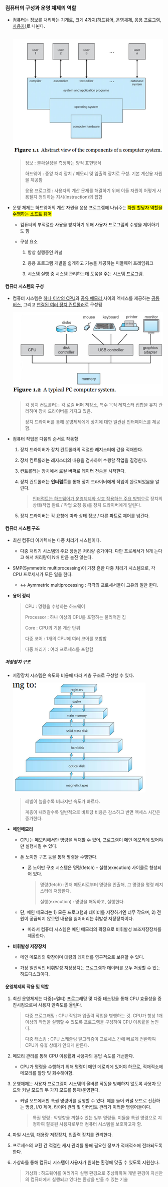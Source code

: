 ### 컴퓨터의 구성과 운영 체제의 역할

- 컴퓨터는 <u>정보</u>를 처리하는 기계로, 크게 <u>4가지(하드웨어, 운영체제, 응용 프로그램, 사용자)</u>로 나뉜다.
  
      ![](./picture/1-1.png)
  
  > 정보 : 불확실성을 측정하는 양적 표현방식
  > 
  > 하드웨어 : 중앙 처리 장치 / 메모리 및 입출력 장치로 구성. 기본 계산용 자원을 제공함
  > 
  > 응용 프로그램 : 사용자의 계산 문제를 해결하기 위해 이들 자원이 어떻게 사용될지 정의하는 지시(instruction)의 집합

- 운영 체제는 하드웨어의 계산 자원을 응용 프로그램에 나눠주는 <mark>자원 할당자 역할을 수행하는 소프트 웨어</mark> 
  
  - 컴퓨터의 부적절한 사용을 방지하기 위해 사용자 프로그램의 수행을 제어하기 도 함
  
  - 구성 요소 
    
    1. 항상 실행중인 커널
    
    2. 응용 프로그램 개발을 쉽게하고 기능을 제공하는 미들웨어 프레임워크
    
    3. 시스템 실행 중 시스템 관리하는데 도움을 주는 시스템 프로그램.



#### 컴퓨터 시스템의 구성

- 컴퓨터 시스템은 <u>하나 이상의 CPU</u>와 <u>공유 메모리 </u>사이의 엑세스를 제공하는 <u>공통 버스</u>, 그리고 <u>연결된 여러 장치 컨트롤러</u>로 구성됨
  
  ![](./picture/1-2.png)
  
  > 각 장치 컨트롤러는 각 로컬 버퍼 저장소, 특수 목적 레지스터 집합을 유지 관리하며 장치 드라이버를 가지고 있음. 
  > 
  > 장치 드라이버를 통해 운영체제에게 장치에 대한 일관된 인터페이스를 제공함. 

- 컴퓨터 작업은 다음의 순서로 작동함 
  
  1. 장치 드라이버가 장치 컨트롤러의 적절한 레지스터에 값을 적재한다.
  
  2. 장치 컨트롤러는 레지스터의 내용을 검사하여 수행할 작업을 결정한다.
  
  3. 컨트롤러는 장치에서 로컬 버퍼로 데이터 전송을 시작한다.
  
  4. 장치 컨트롤러는 **인터럽트**를 통해 장치 드라이버에게 작업이 완료되었음을 알린다.
     
     > <u>인터럽트는 하드웨어가 운영체제와 상호 작용하는 주요 방법</u>으로 장치의 상태(작업 완료 / 작업 요청 등)를 장치 드라이버에게 알린다.
  
  5. 장치 드라이버는 각 요청에 따라 상태 정보 / 다른 파트로 제어를 넘긴다.





#### 컴퓨터 시스템 구조

- 최신 컴퓨터 아키텍처는 다중 처리기 시스템이다.
  
  - 다중 처리기 시스템의 주요 장점은 처리량 증가이다. 다만 프로세서가 N개 는다고 해서 처리량이 N배 만큼 늘진 않는다.

- SMP(Symmetric multiprocessing)이 가장 흔한 다중 처리기 시스템으로, 각 CPU 프로세서가 모든 일을 한다. 
  
  - <-> Aymmetric multiprocessing : 각각의 프로세서들이 고유의 일만 한다. 

- **용어 정리**
  
  > CPU : 명령을 수행하는 하드웨어
  > 
  > Processor : 하나 이상의 CPU를 포함하는 물리적인 칩
  > 
  > Core : CPU의 기본 계산 단위
  > 
  > 다중 코어 : 1개의 CPU에 여러 코어를 포함함
  > 
  > 다중 처리기 : 여러 프로세스를 포함함



##### 저장장치 구조

- 저장장치 시스템은 속도와 비용에 따라 계층 구조로 구성할 수 있다.
  
  ![](./picture/1-3.png)
  
  > 레벨이 높을수록 비싸지만 속도가 빠르다.
  > 
  > 계층이 내려갈수록 일반적으로 비트당 비용은 감소하고 반면 엑세스 시간은 증가한다.

- **메인메모리**
  
  - CPU는 메모리에서만 명령을 적재할 수 있어, 프로그램이 메인 메모리에 있어야만 실행시킬 수 있다.
  
  - 폰 노이만 구조 등을 통해 명령을 수행한다.
    
    - 폰 노이만 구조 시스템은 명령(fetch) - 실행(execution) 사이클로 형성되어 있다.
      
      > 명령(fetch) :먼저 메모리로부터 명령을 인출해, 그 명령을 명령 레지스터에 저장한다.
      > 
      > 실행(execution) : 명령을 해독하고, 실행한다.
  
  - 단, 메인 메모리는 1) 모든 프로그램과 데이터를 저장하기엔 너무 작으며, 2) 전원이 공급되지 않으면 내용을 잃어버리는 휘발성 저장장치이다.
    
    - 따라서 컴퓨터 시스템은 메인 메모리의 확장으로 비휘발성 보조저장장치를 제공한다.

- **비휘발성 저장장치**
  
  - 메인 메모리의 확장이며 대량의 데이터를 영구적으로 보유할 수 있다.
  
  - 가장 일반적인 비휘발성 저장장치는 프로그램과 데이터를 모두 저장할 수 있는 하드디스크이다.



#### 운영체제의 작용 및 역할

1. 최신 운영체제는 다중(=멀티) 프로그래밍 및 다중 태스킹을 통해 CPU 효율성을 증진시킴으로써 사용자 만족도를 올린다. 
   
   > 다중 프로그래밍 : CPU 작업과 입출력 작업을 병행하는 것. CPU가 항상 1개 이상의 작업을 실행할 수 있도록 프로그램을 구성하여 CPU 이용률을 높인다.
   > 
   > 다중 태스킹 : CPU 스케줄링 알고리즘이 프로세스 간에 빠르게 전환하여 CPU가 유휴 상태가 안되게 만든다.



2. 메모리 관리를 통해 CPU 이용률과 사용자의 응답 속도를 개선한다. 
   
   - CPU가 명령을 수행하기 위해 명령이 메인 메로리에 있어야 하므로, 적재적소에 메모리를 할당 및 회수해야함.



3. 운영체제는 사용자 프로그램이 시스템의 올바른 작동을 방해하지 않도록 사용자 모드와 커널 모드의 두 가지 모드를 통제/운영한다.
   
   - 커널 모드에서만 특권 명령어를 실행할 수 있다. 예를 들어 커널 모드로 전환하는 명령, I/O 제어, 타이머 관리 및 인터럽트 관리가 이러한 명령어들이다.
     
     > 특권 명령 : 악영향을 끼칠수 있는 일부 명령들. 이들을 특권 명령으로 지정하여 잘못된 사용자로부터 컴퓨터 시스템을 보호하고자 함.



4. 파일 시스템, 대용량 저장장치, 입출력 장치를 관리한다.

5. 프로세스의 교환 간 적절한 캐시 관리를 통해 필요한 정보가 적재적소에 전파되도록 한다.  

6. 가상화를 통해 컴퓨터 시스템이 사용자가 원하는 환경에 맞출 수 있도록 지원한다. 
   
   > 가상화 : 하드웨어를 여러가지 실행 환경으로 추상화하여 개별 환경이 자신만의 컴퓨터에서 실행되고 있다는 환상을 만들 수 있는 기술


